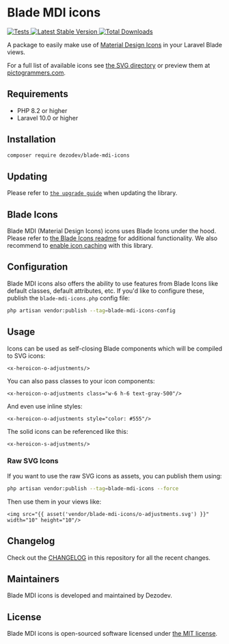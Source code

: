 # Blade MDI icons

<a href="https://github.com/dezodev/blade-mdi-icons/actions?query=workflow%3ATests">
    <img src="https://github.com/blade-ui-kit/blade-mdi-icons/workflows/Tests/badge.svg" alt="Tests">
</a>
<a href="https://packagist.org/packages/dezodev/blade-mdi-icons">
    <img src="https://img.shields.io/packagist/v/dezodev/blade-mdi-icons" alt="Latest Stable Version">
</a>
<a href="https://packagist.org/packages/dezodev/blade-mdi-icons">
    <img src="https://img.shields.io/packagist/dt/dezodev/blade-mdi-icons" alt="Total Downloads">
</a>


A package to easily make use of [Material Design Icons](https://github.com/Templarian/MaterialDesign-SVG) in your Laravel Blade views.

For a full list of available icons see [the SVG directory](resources/svg) or preview them at [pictogrammers.com](https://pictogrammers.com/library/mdi/).

## Requirements

- PHP 8.2 or higher
- Laravel 10.0 or higher

## Installation

```bash
composer require dezodev/blade-mdi-icons
```

## Updating

Please refer to [`the upgrade guide`](UPGRADE.md) when updating the library.

## Blade Icons

Blade MDI (Material Design Icons) icons uses Blade Icons under the hood. Please refer to [the Blade Icons readme](https://github.com/blade-ui-kit/blade-icons) for additional functionality. We also recommend to [enable icon caching](https://github.com/blade-ui-kit/blade-icons#caching) with this library.

## Configuration

Blade MDI icons also offers the ability to use features from Blade Icons like default classes, default attributes, etc. If you'd like to configure these, publish the `blade-mdi-icons.php` config file:

```bash
php artisan vendor:publish --tag=blade-mdi-icons-config
```

## Usage

Icons can be used as self-closing Blade components which will be compiled to SVG icons:

```blade
<x-heroicon-o-adjustments/>
```

You can also pass classes to your icon components:

```blade
<x-heroicon-o-adjustments class="w-6 h-6 text-gray-500"/>
```

And even use inline styles:

```blade
<x-heroicon-o-adjustments style="color: #555"/>
```

The solid icons can be referenced like this:

```blade
<x-heroicon-s-adjustments/>
```

### Raw SVG Icons

If you want to use the raw SVG icons as assets, you can publish them using:

```bash
php artisan vendor:publish --tag=blade-mdi-icons --force
```

Then use them in your views like:

```blade
<img src="{{ asset('vendor/blade-mdi-icons/o-adjustments.svg') }}" width="10" height="10"/>
```

## Changelog

Check out the [CHANGELOG](CHANGELOG.md) in this repository for all the recent changes.

## Maintainers

Blade MDI icons is developed and maintained by Dezodev.

## License

Blade MDI icons is open-sourced software licensed under [the MIT license](LICENSE.md).
